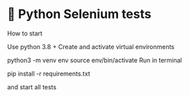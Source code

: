 # 🐍 Python Selenium tests

How to start

Use python 3.8 + Create and activate virtual environments

python3 -m venv env
source env/bin/activate
Run in terminal

pip install -r requirements.txt

and start all tests


